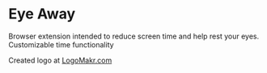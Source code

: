 # Eye Away

Browser extension intended to reduce screen time and help rest your eyes. 
Customizable time functionality

Created logo at <a href="https://logomakr.com/">LogoMakr.com</a>
